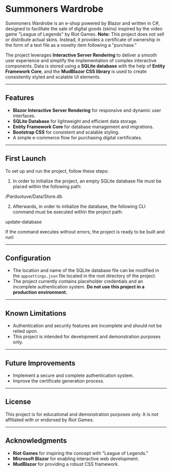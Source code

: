# Summoners Wardrobe

Summoners Wardrobe is an e-shop powered by Blazor and written in C#, designed to facilitate the sale of digital goods (skins) inspired by the video game "League of Legends" by Riot Games. **Note:** This project does not sell or distribute actual skins. Instead, it provides a certificate of ownership in the form of a text file as a novelty item following a "purchase." 

The project leverages **Interactive Server Rendering** to deliver a smooth user experience and simplify the implementation of complex interactive components. Data is stored using a **SQLite database** with the help of **Entity Framework Core**, and the **MudBlazor CSS library** is used to create consistently styled and scalable UI elements.

---

## Features
- **Blazor Interactive Server Rendering** for responsive and dynamic user interfaces.
- **SQLite Database** for lightweight and efficient data storage.
- **Entity Framework Core** for database management and migrations.
- **Bootstrap CSS** for consistent and scalable styling.
- A simple e-commerce flow for purchasing digital certificates.

---

## First Launch

To set up and run the project, follow these steps:

1. In order to initialize the project, an empty SQLite database file must be placed within the following path:

/Parduotuve/Data/Store.db

2. Afterwards, in order to initialize the database, the following CLI command must be executed within the project path:

update-database

If the command executes without errors, the project is ready to be built and run!

---

## Configuration

- The location and name of the SQLite database file can be modified in the `appsettings.json` file located in the root directory of the project.
- The project currently contains placeholder credentials and an incomplete authentication system. **Do not use this project in a production environment.**

---

## Known Limitations
- Authentication and security features are incomplete and should not be relied upon.
- This project is intended for development and demonstration purposes only.

---

## Future Improvements
- Implement a secure and complete authentication system.
- Improve the certificate generation process.

---

## License
This project is for educational and demonstration purposes only. It is not affiliated with or endorsed by Riot Games.

---

## Acknowledgments
- **Riot Games** for inspiring the concept with "League of Legends."
- **Microsoft Blazor** for enabling interactive web development.
- **MudBlazor** for providing a robust CSS framework.
